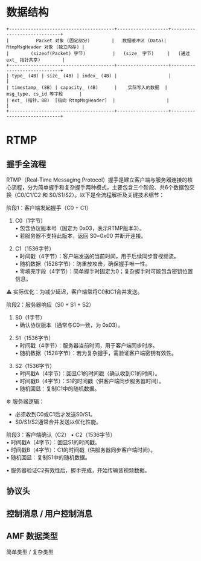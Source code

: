 <!--
 * @Author: star-cs
 * @Date: 2025-07-27 14:39:54
 * @LastEditTime: 2025-07-27 14:42:10
 * @FilePath: /TMMS-SERVER/tmms/mmedia/README.md
 * @Description: 
-->
# 数据结构
```plaintext
+---------------------------------------+-------------------+-----------------------------+
|          Packet 对象 (固定部分)        |   数据缓冲区 (Data)| RtmpMsgHeader 对象 (独立内存) |
|        (sizeof(Packet) 字节)          |   (size_ 字节)     |   (通过 ext_ 指针共享)        |
+---------------------------------------+-------------------+-----------------------------+
| type_ (4B) | size_ (4B) | index_ (4B) |                   |                             |
| timestamp_ (8B) | capacity_ (4B)      |    实际写入的数据  |  msg_type, cs_id 等字段      |
| ext_ (指针，8B)  [指向 RtmpMsgHeader]  |                   |                             |
+---------------------------------------+-------------------+-----------------------------+
```

# RTMP
## 握手全流程
RTMP（Real-Time Messaging Protocol）握手是建立客户端与服务器连接的核心流程，分为简单握手和复杂握手两种模式，主要包含三个阶段、共6个数据包交换（C0/C1/C2 和 S0/S1/S2）。以下是全流程解析及关键技术细节：

阶段1：客户端发起握手（C0 + C1）
1. C0（1字节）  
   • 包含协议版本号（固定为 0x03，表示RTMP版本3）。  
   • 若服务器不支持此版本，返回 S0=0x00 并断开连接。

2. C1（1536字节）  
   • 时间戳（4字节）：客户端发送的当前时间，用于后续同步音视频流。  
   • 随机数据（1528字节）：防重放攻击，确保握手唯一性。  
   • 零填充字段（4字节）：简单握手时固定为0；复杂握手时可能包含密钥位置信息。

⚠️ 实际优化：为减少延迟，客户端常将C0和C1合并发送。

阶段2：服务器响应（S0 + S1 + S2）
1. S0（1字节）  
   • 确认协议版本（通常与C0一致，为 0x03）。

2. S1（1536字节）  
   • 时间戳（4字节）：服务器当前时间，用于客户端同步时序。  
   • 随机数据（1528字节）：若为复杂握手，需验证客户端密钥有效性。

3. S2（1536字节）  
   • 时间戳A（4字节）：回显C1的时间戳（确认收到C1的时间）。  
   • 时间戳B（4字节）：S1的时间戳（供客户端同步服务器时间）。  
   • 随机回显：复制C1中的随机数据。

⚙️ 服务器逻辑：  
- 必须收到C0或C1后才发送S0/S1。  
- S0/S1/S2通常合并发送以优化性能。

阶段3：客户端确认（C2）
• C2（1536字节）  
  • 时间戳A（4字节）：回显S1的时间戳。  
  • 时间戳B（4字节）：C1的时间戳（供服务器同步客户端时间）。  
  • 随机回显：复制S1中的随机数据。  

• 服务器验证C2有效性后，握手完成，开始传输音视频数据。

## 协议头

## 控制消息 / 用户控制消息

## AMF 数据类型
简单类型 / 复杂类型

